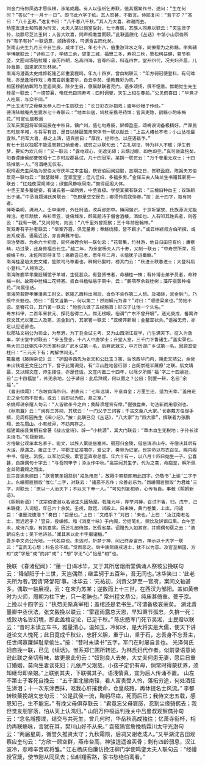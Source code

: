 <!-- { "loadSidebar": true } -->
	刘金门侍郎凤诰才思纵横，涉笔成趣。有人以佳纸乞寿联，值其据案作书，遂问：“生在何时？”答以“十一月十一日”。即书此六字于纸。其人怒甚，不敢言。侍郎复问：“若干岁？”答曰：“八十正寿。”遂复书曰：“八千春八千秋。”其人乃大喜，称谢而去。
	杨笙友进士和鸣善为时文，太夫人某以侧室受封，七十寿辰，其族人同寿以联云：“天生贤子孙，绕膝尽芝兰玉树；人皆大欢喜，同声视耄耋期颐。”此联盖脱化《丛话》中邹小山宗伯所作“有子有孙”一联语意，颂扬得体，可谓食古而化矣。
	张南山先生九月三十日生辰。咸丰丁巳，年七十八，值重游泮水之年，同僚辈为之称觞。李紫辅学博献联云：“诗称三子，学绩三余，望重三城，福懋三多，寿祝三秋，愿松柯益健，菊节弥坚，文囿词场陪杖履；身历四朝，名高四海，官尊四品，科连四世，堂开四代，况夫妇齐眉，儿孙晋爵，国恩家庆乐林泉。”
	南海冯潜斋太史成修乾隆乙卯重宴鹿鸣，年九十四岁。曾自制联云：“年方弱冠便登科，有何难哉，亦是逢场作戏；寿寓百龄重宴尔，自云幸矣，便教舞彩为欢。”
	相国穆鹤舫彰阿与宣庙同庚。除夕生日，僚属献联者充门，语多颂扬，俱不惬意。惟鲍觉生先生桂星一联云：“一德赞襄，帝庇元臣同寿考；四时调燮，天生上相在春前。”公见而喜曰：“毕竟才人吐属，与众不同。”
	严比玉太守之母蔡太恭人四十生辰联云：“长日彩衣孙抱戏；盛年纱幔子传经。”
	德清陆虩庵先生震东七十寿联云：“地本仙居，鸠杖亲携寻药饵；官真吏隐，鹤觞小酌咏梅花。”时官仙居教谕
	汉军庆蕉园将军保诞辰在中秋日。镇广州，值七旬寿辰，屏幛盈座，颂祷谀词备极精好。严厚民杰时居羊城，与将军有旧，是日以赫蹏笺用宋体书一联以献云：“上古大椿长不老；小山丛桂最宜秋。”将军大喜，悬之上清，语宾朋曰：“厚民，经师也。以庄语勗予。”
	有七十翁以独眠不能温而藉口纳妾者，或贺之以联句云：“古礼堪征，特为非人不暖；浮生若梦，要知为欢几何！”又一联云：“露电观心，无遮无碍；云烟过眼，即色即空。”真可做箴铭矣。
	阳春谭康侯部曹敬昭十二岁时应郡县试，凡十四冠军。某撰一联贺云：“万千卷里无双士；十四场推第一人。”可谓绝无仅有。
	祝桐君先生凤喈为安伯太守庆年之本生祖，携安伯回闽迎娶，吉期之日，贺联盈庭。陈弼夫方伯景亮一联句云：“鼓瑟鼓琴，宜家宜室；佳儿佳妇，多福多男。”金保三夫人陆兰生书赠其新房一联云：“红烛夜深观博议；绿窗风静咏周南。”颇得闺阁大体。
	中丞王某多蓄姬妾，有浦氏者一举两男，中丞喜极。学使某撰有联云：“三槐旧种自王；双珠新出于浦。”中丞自题浦氏房联云：“色即是空空是色；卿须怜我我怜卿。”按：此十四字，每有同者。
	博晰斋明，满洲人，壬申编修，外任府道，改兵部郎中。博闻强识，于京圻掌故、氏族源流尤能殚洽。老年颓放，布衫草笠，徙倚城东，醉辄题诗于僧舍酒楼，洒如也。人有叩其姓氏者，则答云：“我有一联。”又问何句，则云：“八千里外曾观察；三十年前是翰林。”
	贺双寿有子孙者联云：“举案齐眉，俱无量寿；奉觞绕膝，皆不羁才。”或云林颖叔方伯所撰，或云系成语。语虽近泛，亦自典雅不俗。
	同治癸酉，为余六十初度，同怀弟姪合制一联句云：“花萼集，竹林游，他日归田应有约；廉察精，功过录，此身修福合长生。”越二年，为余室杨夫人六十寿，又制一联云；“中寿世所荣，祝嫂嫂千秋，永佐阿哥持豸节；高歌吾已老，愿年年二月，长偕犹子进麋觞。”
	南海桂星垣太史文耀，笙陔司马尊甫也。释褐归娶时，榜其门云：“秋进士联春进士；大登科后小登科。”人艳称之。
	南海陈鹿苹孝廉廷辅馆于羊城，生徒甚众。有登贤书者，命植桂一株；有补博士弟子员者，命种梅一树。故斋中桂梅二花特甚。尝自书楹帖悬于斋中，云：“鹏鹗荐余栽桂树；藻芹掇罢种梅花。”洵属佳话。
	南海劳莪野孝廉潼素工时文。乾隆乙酉科出闱后，自负不肯作第二人想。及揭晓，泥金到门，乃报中亚魁也。劳曰：“吾文当第一，何以第二！然则解元为谁？”对曰：“顺德梁泉也。”劳始不语。至簪花日，其门署一联云：“险些儿做了五经魁首；好汉子让他一个头名。”
	粤东科甲，二百年来状元、探花各得二人，惟无榜眼。俗谓“广东不曾开眼”。道光庚戌，番禺许叔文其光以第二人及第，泥金到门，其家署一联云：“蕊榜开新眼；金鳌亚状头。”语虽无奇，亦足以应谣谚也。
	松郡陆文裕公为司业，为祭酒，为丁丑会试主考，又为山西浙江提学，门生满天下。征入为詹事，学士堂中对联云：“步玉登金，十八人中唐学士；升堂入室，三千门下鲁诸生。”盖实录也。
	熊大司马廷弼先中万历某科湖广武乡试第一名，后弃武就文，中万历湖广乡试第一名。因题其堂柱曰：“三元天下有；两解世间无。”
	戴菔塘《藤阴杂记》云：“护国寺西先为张文和公廷玉３第，后改西华门内，赐史文靖公。余癸未出钱塘王文庄公门下，曾于此第谒见，有‘江山胜地皆行部；台阁崇班半属僚’之联。后文靖甍，又以赐文庄，师生接住，亦是佳话。文庄内直二十四年，以除夕所赐‘福’字二十四悬挂，曰‘二十四福堂’，外无余地，公子请曰：此后拜赐，何以置之？公曰：别置一轩，名曰‘余福’。”
	《耆旧续闻》：“东坡自海外归，谢表云：‘七年远谪，不意自全；万里生还，适为天幸。’盖用班史之全句而不觉也。或云：后即以为联，悬之室。”
	余姚郑耕余赠人句云：“人皆欲杀今之白；我醉须埋背有伶。”倔强盘曲，句法新而用意别也。
	《秋雨盦》云：“闽有三苏祠，其联云：‘一门父子三词客；千古文章八大家。’长泰戴方伯燝手撰，见周栎园先生《闽小纪》。”按：此联已见《丛话》，“八大家”为“四大家”，撰联者为张鹏翔，云在眉山。小有歧异，不妨两存之。
	福建莆田县黄桐石曾著《战古堂诗》。辟一“小桃源”，其大门联云：“草木自生无税地；子孙长读未烧书。”句极新颖。
	方恪敏公观承本名家子，能文，以族人累徙居塞外。弱冠归金陵，借居清凉山寺。寺僧决其后有大运，厚遇之。雍正壬子，平郡王征准噶尔，爱公才，奏带为记室。世宗命以布衣召见，赐内阁中书，偕往。凯旋，以军功实授。累官至直隶总督。年六十有一，以八月十四日始生一子。公喜甚，自撰偶句十字云：“与吾同甲子；添汝作中秋。”高宗闻其生子，代为之喜，命抱至，解所佩金丝荷囊赐之而出。
	世宗尝谕朱纲曰：“朕曾蒙圣祖慈训‘戒急用忍’，故殿中匾额即用此四字，仍敬书‘上谕’二字于上。东暖阁匾额取‘惟仁’二字，对联云：‘诸恶不忍作；众善必乐为。’西暖阁匾额取‘为君难’三字，对联云：‘原以一人治天下；不以天下奉一人。’”可见列圣相承，心传有自。事载《熙朝新语》。
	《熙朝新语》：“沈宗伯德潜以名诸生久困场屋。乾隆元年，荐举鸿博，召试不售，归。戊午、己未联捷，入词垣，年已六十余矣。壬戌，散馆，试殿上。日未映，黄门卷簾，上出，问诸臣：‘谁是沈德潜？’奏曰：‘臣是也。’上曰：‘文成乎？’对曰：‘未也。’上曰：‘汝江南老名士，而迟迟乎？’翌日，授编修。和《消夏十咏》于内阁，分给笔札，赐饮及饼饵瓜果。自午至未，成诗六章。有旨嘉奖。历迁礼部侍郎，乞假省墓。诏赠先人如其官，并赐偶句褒之云：‘清朝旧名士；吴下老诗翁。’闻其家以此十字揭诸楣。”
	吾乡李文贞公光地，一代名臣也。未达时，祈梦于神，问己终身富贵。神示以十大字一联云：“富贵无心想；科名总不成。”觉而恶之。后中康熙庚戌进士，犹不以为意。及官至相国，方知“戌”字是“成”而非“成”；“想”字无“心”恰是“相”也。
挽联
	《春渚纪闻》：“薳一日谒冰华，又于其所居烟雨堂偶诵人祭坡公挽联句云：‘降邹阳于十三世，天岂偶然；继孟轲于五百年，吾无间也。’冰华笑曰：‘此老夫所为者。’因请‘降邹阳’事。冰华云：‘元祐初，刘贡父梦至一官府，案间文轴甚多，偶取一轴展视，云：在宋为苏某；逆数而上十三世，在西汉为邹阳。盖如黄帝时为火师，周朝为柱下史，只一老聃也。”
	常州程文恭公，纯庙甚倚重。甍于京。上挽以十四字云：“执笏无惭真宰相；盖棺还是老书生。”可谓备极哀荣矣。
	湖北青墨卿中丞伏法，张文毅挽以联云：“雷霆雨露总天恩，早知秉节孤忠，久拚一死；成败功名皆幻境，即此盖棺定论，已足千秋。”
	陈忠愍军门死节吴淞，士民赠以联云：“昔时未读五车书，雅量清心，温如玉，冷如冰，是大将实是大儒，使天下讲道论文人愧死；此日竟成千秋业，忠肝义胆，重于山，坚于石，忘吾身不忘吾主，任世间寡廉鲜耻辈偷生。”按：“昔时未读书”五字，军门在时屡自言也。
	光泽何氏妇自挽一联，已见《续话》。惟系郑仁圃所转述，为林氏妇代作者。似前录语意尚逊此联之亲切有味，故更录此句云：“奴别良人去矣，大丈夫何患无妻，愿后日重订婚姻，莫向生妻谈死妇；儿依严父艰哉，小孩子定仍有母，倘常时得蒙抚养，须知继母即亲娘。”上联别其夫，下联嘱其子。语浅情真，宜为后人传诵不置。
	山左不第士子客死自挽云：“五千里北辙南辕，看人富贵受人怜，落拓穷途，何处洒狂生涕泪；十一次东涂西抹，呕我心肝摧我命，仓皇歧路，再休提名士风流。”
	李都转映棻挽胡文忠句云：“公是武侯一流，鞠躬尽瘁，死而后已；我侍文忠五载，感恩知己，生不能忘。”
	有挽父母俱存联云：“君竟忘父母衰孱，忍割尘缘骑鹤去；我但觉友朋寥落，怕从天上认鸿归。”
	山阴万仲桓运判挽关中吕曼叔观察儁孙句云：“念名城撄堞，结交与共死生，曾几何时，华岳秋高成独往；忆萧寺衔杯，相约再联觞咏，言犹在耳，樊川山好不从来。”
	袁筱隖宫詹挽杨霖川太守光澍句云：“两届星周，循誉久推贤太守；九秋霜陨，后凋又谢老成人。”又平湖沈吉田观察应奎句云：“方欣一顾空群，燕市台高，神骏逍遥谁买骨；剩有四龄弱息，汉江波冷，悲啼辛苦叹将雏。”
	江右杨庆伯廉访挽汪柳门学使鸣銮太夫人联句云：“经幔授官箴，使节刚从同凤去；仙軿翔客路，家书愁绝伯鸾看。”
